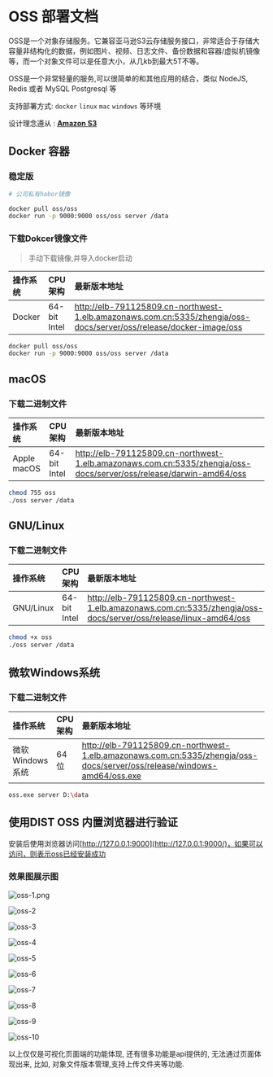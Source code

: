 # OSS 部署文档



OSS是一个对象存储服务。它兼容亚马逊S3云存储服务接口，非常适合于存储大容量非结构化的数据，例如图片、视频、日志文件、备份数据和容器/虚拟机镜像等，而一个对象文件可以是任意大小，从几kb到最大5T不等。

OSS是一个非常轻量的服务,可以很简单的和其他应用的结合，类似 NodeJS, Redis 或者 MySQL Postgresql 等

支持部署方式: `docker` `linux` `mac` `windows` 等环境



设计理念遵从 :  [**Amazon S3**](https://docs.aws.amazon.com/zh_cn/AmazonS3/latest/userguide/Welcome.html)    



## Docker 容器

### 稳定版

```bash
# 公司私有habor镜像

docker pull oss/oss
docker run -p 9000:9000 oss/oss server /data
```

### 下载Dokcer镜像文件

> 手动下载镜像,并导入docker启动

| 操作系统 | CPU架构      | 最新版本地址                                                 |
| :------- | :----------- | :----------------------------------------------------------- |
| Docker   | 64-bit Intel | http://elb-791125809.cn-northwest-1.elb.amazonaws.com.cn:5335/zhengja/oss-docs/server/oss/release/docker-image/oss |

```sh
docker pull oss/oss
docker run -p 9000:9000 oss/oss server /data
```



## macOS

### 下载二进制文件

| 操作系统    | CPU架构      | 最新版本地址                                                 |
| :---------- | :----------- | :----------------------------------------------------------- |
| Apple macOS | 64-bit Intel | http://elb-791125809.cn-northwest-1.elb.amazonaws.com.cn:5335/zhengja/oss-docs/server/oss/release/darwin-amd64/oss |

```sh
chmod 755 oss
./oss server /data
```



## GNU/Linux

### 下载二进制文件

| 操作系统  | CPU架构      | 最新版本地址                                                 |
| :-------- | :----------- | :----------------------------------------------------------- |
| GNU/Linux | 64-bit Intel | http://elb-791125809.cn-northwest-1.elb.amazonaws.com.cn:5335/zhengja/oss-docs/server/oss/release/linux-amd64/oss |

```sh
chmod +x oss
./oss server /data
```



## 微软Windows系统

### 下载二进制文件

| 操作系统        | CPU架构 | 最新版本地址                                                 |
| :-------------- | :------ | :----------------------------------------------------------- |
| 微软Windows系统 | 64位    | http://elb-791125809.cn-northwest-1.elb.amazonaws.com.cn:5335/zhengja/oss-docs/server/oss/release/windows-amd64/oss.exe |

```bash
oss.exe server D:\data
```



## 使用DIST OSS 内置浏览器进行验证

安装后使用浏览器访问[http://127.0.0.1:9000](http://127.0.0.1:9000/)，如果可以访问，则表示oss已经安装成功

### 效果图展示图

![oss-1.png](imgs/oss-1.png)

![oss-2](\imgs\oss-2.png)

![oss-3](\imgs\oss-3.png)

![oss-4](\imgs\oss-4.png)

![oss-5](\imgs\oss-5.png)

![oss-6](\imgs\oss-6.png)

![oss-7](\imgs\oss-7.png)

![oss-8](\imgs\oss-8.png)

![oss-9](\imgs\oss-9.png)

![oss-10](\imgs\oss-10.png)



以上仅仅是可视化页面端的功能体现, 还有很多功能是api提供的, 无法通过页面体现出来, 比如, 对象文件版本管理,支持上传文件夹等功能.
